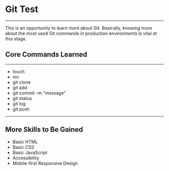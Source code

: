 # Git Test

-------------

This is an opportunity to learn more about Git. Basically, knowing more about the most used Git commands in production environments is vital at this stage.

## Core Commands Learned

-------------

- touch
- mv
- git clone
- git add
- git commit -m "message"
- git status
- git log
- git push

--------------

## More Skills to Be Gained

- Basic HTML
- Basic CSS
- Basic JavaScript
- Accessibility
- Mobile-first Responsive Design

